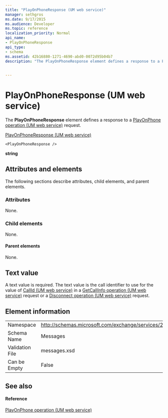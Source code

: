 ```yaml
---
title: "PlayOnPhoneResponse (UM web service)"
manager: sethgros
ms.date: 9/17/2015
ms.audience: Developer
ms.topic: reference
localization_priority: Normal
api_name:
- PlayOnPhoneResponse
api_type:
- schema
ms.assetid: 42b16880-1271-4690-abd0-0072d95b04b7
description: "The PlayOnPhoneResponse element defines a response to a PlayOnPhone operation (UM web service) request."
 
 
---
```


# PlayOnPhoneResponse (UM web service)

The **PlayOnPhoneResponse** element defines a response to a [PlayOnPhone operation (UM web service)](playonphone-operation-um-web-service.md) request. 
  
[PlayOnPhoneResponse (UM web service)](playonphoneresponse-um-web-service.md)
  
```
<PlayOnPhoneResponse />
```

 **string**
## Attributes and elements

The following sections describe attributes, child elements, and parent elements.
  
### Attributes

None.
  
### Child elements

None.
  
#### Parent elements

None.
  
## Text value

A text value is required. The text value is the call identifier to use for the value of [CallId (UM web service)](callid-um-web-service.md) in a [GetCallInfo operation (UM web service)](getcallinfo-operation-um-web-service.md) request or a [Disconnect operation (UM web service)](disconnect-operation-um-web-service.md) request. 
  
## Element information

|||
|:-----|:-----|
|Namespace  <br/> |http://schemas.microsoft.com/exchange/services/2006/messages  <br/> |
|Schema Name  <br/> |Messages  <br/> |
|Validation File  <br/> |messages.xsd  <br/> |
|Can be Empty  <br/> |False  <br/> |
   
## See also

#### Reference

[PlayOnPhone operation (UM web service)](playonphone-operation-um-web-service.md)


